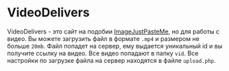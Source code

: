 # VideoDelivers
VideoDelivers - это сайт на подобии [ImageJustPasteMe](https://img.justpaste.me/), но для работы с видео. Вы можете загрузить файл в формате `.mp4` и размером не больше `20mb`. Файл попадет на сервер, ему выдается уникальный id и вы получите ссылку на видео. Все видео попадают в папку `vid`. Все настройки по загрузке файла на сервер находятся в файле `upload.php`. 
